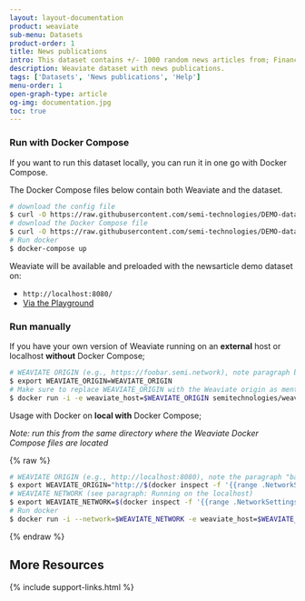 ```yaml
---
layout: layout-documentation
product: weaviate
sub-menu: Datasets
product-order: 1
title: News publications
intro: This dataset contains +/- 1000 random news articles from; Financial Times, New York Times, Guardian, Wallstreet Journal, CNN, Fox News, The Economist, New Yorker, Wired, Vogue, Game Informer.
description: Weaviate dataset with news publications.
tags: ['Datasets', 'News publications', 'Help']
menu-order: 1
open-graph-type: article
og-img: documentation.jpg
toc: true
---
```


### Run with Docker Compose

If you want to run this dataset locally, you can run it in one go with Docker Compose.

The Docker Compose files below contain both Weaviate and the dataset.

```bash
# download the config file
$ curl -O https://raw.githubusercontent.com/semi-technologies/DEMO-datasets/master/newspublications/config.yaml
# download the Docker Compose file
$ curl -O https://raw.githubusercontent.com/semi-technologies/DEMO-datasets/master/newspublications/docker-compose.yml
# Run docker
$ docker-compose up
```

Weaviate will be available and preloaded with the newsarticle demo dataset on:

- `http://localhost:8080/`
- [Via the Playground](http://playground.semi.technology/?weaviateUri=http%3A%2F%2Flocalhost%3A8080%2Fv1%2Fgraphql)

### Run manually

If you have your own version of Weaviate running on an **external** host or localhost **without** Docker Compose;

```bash
# WEAVIATE ORIGIN (e.g., https://foobar.semi.network), note paragraph basics for setting the local IP
$ export WEAVIATE_ORIGIN=WEAVIATE_ORIGIN
# Make sure to replace WEAVIATE_ORIGIN with the Weaviate origin as mentioned in the basics above
$ docker run -i -e weaviate_host=$WEAVIATE_ORIGIN semitechnologies/weaviate-demo-newspublications:latest
```

Usage with Docker on **local with** Docker Compose;

_Note: run this from the same directory where the Weaviate Docker Compose files are located_

{% raw %}
```bash
# WEAVIATE ORIGIN (e.g., http://localhost:8080), note the paragraph "basics" for setting the local IP
$ export WEAVIATE_ORIGIN="http://$(docker inspect -f '{{range .NetworkSettings.Networks}}{{.IPAddress}}{{end}}' ${PWD##*/}_weaviate_1):8080"
# WEAVIATE NETWORK (see paragraph: Running on the localhost)
$ export WEAVIATE_NETWORK=$(docker inspect -f '{{range .NetworkSettings.Networks}}{{.NetworkID}}{{end}}' ${PWD##*/}_weaviate_1)
# Run docker
$ docker run -i --network=$WEAVIATE_NETWORK -e weaviate_host=$WEAVIATE_ORIGIN semitechnologies/weaviate-demo-newspublications:latest
```
{% endraw %}

## More Resources

{% include support-links.html %}